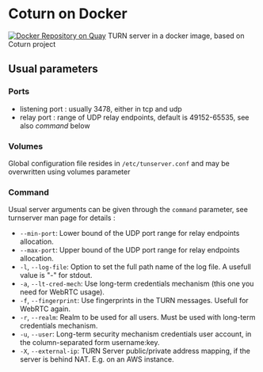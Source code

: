 # Coturn on Docker
[![Docker Repository on Quay](https://quay.io/repository/dazzl/coturn/status "Docker Repository on Quay")](https://quay.io/repository/dazzl/coturn)
TURN server in a docker image, based on Coturn project

## Usual parameters

### Ports
* listening port : usually 3478, either in tcp and udp
* relay port : range of UDP relay endpoints, default is 49152-65535, see also *command* below

### Volumes
Global configuration file resides in `/etc/tunserver.conf` and may be overwritten using volumes parameter

### Command
Usual server arguments can be given through the `command` parameter, see turnserver man page for details :

* `--min-port`: Lower bound of the UDP port range for relay endpoints allocation. 
* `--max-port`: Upper bound of the UDP port range for relay endpoints allocation.
* `-l`, `--log-file`: Option to set the full path name of the log file. A usefull value is "-" for stdout.
* `-a`, `--lt-cred-mech`: Use long-term credentials mechanism (this one you need for WebRTC usage).
* `-f`, `--fingerprint`: Use fingerprints in the TURN messages. Usefull for WebRTC again.
* `-r`, `--realm`: Realm to be used for all users. Must be used with long-term credentials mechanism.
* `-u`, `--user`: Long-term security mechanism credentials user account, in the column-separated form username:key.
* `-X`, `--external-ip`: TURN  Server public/private address mapping, if the server is behind NAT. E.g. on an AWS instance.
